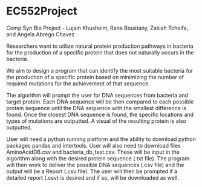 # EC552Project

Comp Syn Bio Project - Lujain Khusheim, Rana Boustany, Zakiah Tcheifa, and Angela Abrego Chavez

Researchers want to utilize natural protein production pathways in bacteria for the production of a specific protein that does not naturally occurs in the bacteria.

We aim to design a program that can identify the most suitable bacteria for the production of a specific protein based on minimizing the number of required mutations for the achievement of that sequence. 

The algorithm will prompt the user for DNA sequences from bacteria and target protein. Each DNA sequence will be then compared to each possible protein sequence until the DNA sequence with the smallest difference is found. Once the closest DNA sequence is found, the specific locations and types of mutations are outputted. A visual of the resulting protein is also outputted. 

User will need a python running platform and the ability to download python packages pandas and intertools. User will also need to download files AminoAcidDB.csv and bacteria_db_test.csv. These will be input in the algorithm along with the desired protein sequence (.txt file). The program will then work to deliver the possible DNA sequences (.csv file) and the output will be a Report (.csv file). The user will then be prompted if a detailed report (.csv) is desired and if so, will be downloaded as well. 
